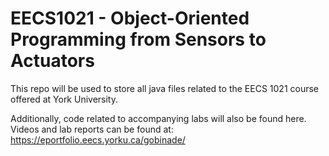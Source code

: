 # EECS1021 - Object-Oriented Programming from Sensors to Actuators

This repo will be used to store all java files related to the EECS 1021 course offered at York University.

Additionally, code related to accompanying labs will also be found here. Videos and lab reports can be found at: https://eportfolio.eecs.yorku.ca/gobinade/
